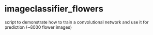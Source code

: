 # imageclassifier_flowers
script to demonstrate how to train a convolutional network and use it for prediction (~8000 flower images)
